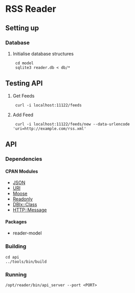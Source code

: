 # RSS Reader

## Setting up

### Database

1. Initialise database structures

        cd model
        sqlite3 reader.db < db/*

## Testing API

1. Get Feeds

        curl -i localhost:11122/feeds

2. Add Feed

        curl -i localhost:11122/feeds/new --data-urlencode 'uri=http://example.com/rss.xml'

## API

### Dependencies

#### CPAN Modules

* [JSON](https://metacpan.org/module/MAKAMAKA/JSON-2.59/lib/JSON.pm)
* [URI](https://metacpan.org/module/GAAS/URI-1.60/URI.pm)
* [Moose](https://metacpan.org/module/ETHER/Moose-2.0802/lib/Moose.pm)
* [Readonly](https://metacpan.org/module/ROODE/Readonly-1.03/Readonly.pm)
* [DBIx::Class](https://metacpan.org/module/DBIx::Class)
* [HTTP::Message](https://metacpan.org/module/GAAS/HTTP-Message-6.06/lib/HTTP/Message.pm)

#### Packages

* reader-model

### Building

    cd api
    ../tools/bin/build

### Running

    /opt/reader/bin/api_server --port <PORT>
